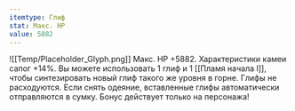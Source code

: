 ```yaml
---
itemtype: Глиф
stat: Макс. HP 
value: 5882
---
```

![[Temp/Placeholder_Glyph.png]]
Макс. HP +5882. Характеристики камеи сапог +14%. Вы можете использовать 1 глиф и 1 [[Пламя начала I]], чтобы синтезировать новый глиф такого же уровня в горне. Глифы не расходуются. Если снять одеяние, вставленные глифы автоматически отправляются в сумку. Бонус действует только на персонажа!
